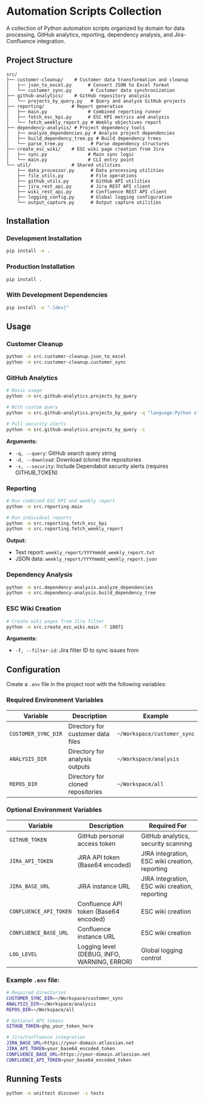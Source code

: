 # Automation Scripts Collection

A collection of Python automation scripts organized by domain for data processing, GitHub analytics, reporting, dependency analysis, and Jira-Confluence integration.

## Project Structure

```
src/
├── customer-cleanup/    # Customer data transformation and cleanup
│   ├── json_to_excel.py      # Convert JSON to Excel format
│   └── customer_sync.py       # Customer data synchronization
├── github-analytics/    # GitHub repository analysis
│   └── projects_by_query.py   # Query and analyze GitHub projects
├── reporting/          # Report generation
│   ├── main.py               # Combined reporting runner
│   ├── fetch_esc_kpi.py      # ESC KPI metrics and analysis
│   └── fetch_weekly_report.py # Weekly objectives report
├── dependency-analysis/ # Project dependency tools
│   ├── analyze_dependencies.py # Analyze project dependencies
│   ├── build_dependency_tree.py # Build dependency trees
│   └── parse_tree.py          # Parse dependency structures
├── create_esc_wiki/    # ESC wiki page creation from Jira
│   ├── sync.py               # Main sync logic
│   └── main.py               # CLI entry point
└── util/               # Shared utilities
    ├── data_processor.py      # Data processing utilities
    ├── file_utils.py          # File operations
    ├── github_utils.py        # GitHub API utilities
    ├── jira_rest_api.py       # Jira REST API client
    ├── wiki_rest_api.py       # Confluence REST API client
    ├── logging_config.py      # Global logging configuration
    └── output_capture.py      # Output capture utilities
```

## Installation

### Development Installation
```bash
pip install -e .
```

### Production Installation
```bash
pip install .
```

### With Development Dependencies
```bash
pip install -e ".[dev]"
```

## Usage

### Customer Cleanup
```bash
python -m src.customer-cleanup.json_to_excel
python -m src.customer-cleanup.customer_sync
```

### GitHub Analytics
```bash
# Basic usage
python -m src.github-analytics.projects_by_query

# With custom query
python -m src.github-analytics.projects_by_query -q "language:Python stars:>100"

# Pull security alerts
python -m src.github-analytics.projects_by_query -s
```

**Arguments:**
- `-q, --query`: GitHub search query string
- `-d, --download`: Download (clone) the repositories
- `-s, --security`: Include Dependabot security alerts (requires GITHUB_TOKEN)

### Reporting
```bash
# Run combined ESC KPI and weekly report
python -m src.reporting.main

# Run individual reports
python -m src.reporting.fetch_esc_kpi
python -m src.reporting.fetch_weekly_report
```

**Output:**
- Text report: `weekly_report/YYYYmmdd_weekly_report.txt`
- JSON data: `weekly_report/YYYYmmdd_weekly_report.json`

### Dependency Analysis
```bash
python -m src.dependency-analysis.analyze_dependencies
python -m src.dependency-analysis.build_dependency_tree
```

### ESC Wiki Creation
```bash
# Create wiki pages from Jira filter
python -m src.create_esc_wiki.main -f 18871
```

**Arguments:**
- `-f, --filter-id`: Jira filter ID to sync issues from

## Configuration

Create a `.env` file in the project root with the following variables:

### Required Environment Variables

| Variable | Description | Example |
|----------|-------------|----------|
| `CUSTOMER_SYNC_DIR` | Directory for customer data files | `~/Workspace/customer_sync` |
| `ANALYSIS_DIR` | Directory for analysis outputs | `~/Workspace/analysis` |
| `REPOS_DIR` | Directory for cloned repositories | `~/Workspace/all` |

### Optional Environment Variables

| Variable | Description | Required For |
|----------|-------------|-------------|
| `GITHUB_TOKEN` | GitHub personal access token | GitHub analytics, security scanning |
| `JIRA_API_TOKEN` | JIRA API token (Base64 encoded) | JIRA integration, ESC wiki creation, reporting |
| `JIRA_BASE_URL` | JIRA instance URL | JIRA integration, ESC wiki creation, reporting |
| `CONFLUENCE_API_TOKEN` | Confluence API token (Base64 encoded) | ESC wiki creation |
| `CONFLUENCE_BASE_URL` | Confluence instance URL | ESC wiki creation |
| `LOG_LEVEL` | Logging level (DEBUG, INFO, WARNING, ERROR) | Global logging control |

### Example `.env` file:

```bash
# Required directories
CUSTOMER_SYNC_DIR=~/Workspace/customer_sync
ANALYSIS_DIR=~/Workspace/analysis
REPOS_DIR=~/Workspace/all

# Optional API tokens
GITHUB_TOKEN=ghp_your_token_here

# Jira/Confluence integration
JIRA_BASE_URL=https://your-domain.atlassian.net
JIRA_API_TOKEN=your_base64_encoded_token
CONFLUENCE_BASE_URL=https://your-domain.atlassian.net
CONFLUENCE_API_TOKEN=your_base64_encoded_token
```

## Running Tests

```bash
python -m unittest discover -s tests
```